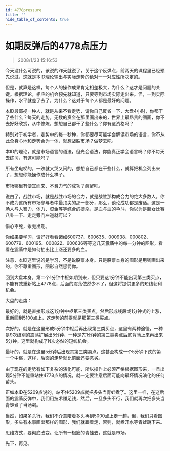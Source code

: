 ```yaml
---
id: 4778pressure 
title: ''
hide_table_of_contents: true
---
```


# 如期反弹后的4778点压力

> 2008/1/23 15:16:53

<div style={{color: '#009900', fontWeight: '500', fontSize: '18px'}}>

今天没什么可说的，该说的昨天就说了，关于这个反弹点，前两天的课程里已经预先说过，这就是本ID理论输出与实际走势的绝对一一对应性所决定的。
 
但是，就算是这样，每个人的操作成果肯定相差极大，为什么？这才是问题的关键。根据理论，相应的机会预先就知道，只要等到市场实际走出来。但，一到实际操作，水平就差了去了，为什么？这对于每个人都是最好的问题。
 
本ID最鄙视一种人，就是从来不看走势，请你自己反省一下，大盘4小时，你都干了些什么？每天的走势，无数的资金在那里画出来的，世界上最昂贵的图画，你不去好好欣赏，从中修炼，想想自己都干了些什么？你有这资格吗？
 
特别对于初学者，走势中的每一秒种，你都要尽可能学会解读市场的语言，你不从此全身心地和走势合为一体，就想战胜市场？做梦去吧。
 
本ID的理论，就是市场语言的语法，但光会语法，你能真正学会语言吗？你不每天去练习，有这可能吗？
 
所有坐电梯的，一跌就又哭又闹的，想想自己都在干些什么，就算把机会列出来了，想想你能操作成什么样子。
 
市场哪里有便宜而来、不费力气的成功？醒醒吧。
 
说白了，战胜市场，就是战胜市场的合力，就是战胜那构成合力的绝大多数人，你不成为这所有市场参与者中最顶尖的那一部分，那么，谈论成功都是废话。这是一场人与人智力、体力、资金等等综合的搏杀，是血与血的争斗，你以为是超女比赛八卦一下、走走旁门左道就可以？
 
偷心不死，永无出期。
 
你如果要学习，请好好看看诸如600737、600635、000938、000802、600779、600195、000822、600636等等这几天震荡中的每一分钟的图形，看看在震荡中是如何抽出比上涨还要多的血。
 
注意，本ID这里说的是学习，不是说股票本身。只是股票本身的图形是用钱画出来的，你不尊重图形，图形自然惩罚你。
 
回到大盘本身，第二个1分钟中枢如期到来，但只要这1分钟不能出现第三类买点，不能有效重新站上4778点，后面的震荡依然少不了，但这将提供更多的短线获利机会。
 
大盘的走势：
 
最好的，就是直接形成这1分钟中枢第三类买点，然后形成线段或1分钟式的上涨，重新回到5100点上，这走势的前提就是那第三类买点。
 
次好的，就是在这里形成5分钟中枢后再出现第三类买点，这里有两种途径，一种是9次级别的震荡扩展出5分钟，一种是先1分钟的第三类卖点后底背驰上来再出来5分钟。这里就构成了N次必然的短线机会。
 
最坏的，就是在这里5分钟后出现其第三类卖点，这甚至构成一个5分钟下跌的第一个中枢，这样，后面的走势就比前面还要恶劣。
 
由于现在的走势有如下复杂的演化可能，所以操作上必须严格根据图形来，一旦出现5分钟不能重站住4778点的情况，就一定要注意后面可能向最坏情况演化的任何苗头。
 
正如本ID在5209点说的，站不住5209点就把多头当青蛙煮了。这里一样，在这后面的震荡反弹中，我们用技术赚足钱，然后，一旦多头不行，我们就再次把多头当青蛙煮了当汤喝。
 
当然，如果多头行，我们不介意陪着多头再到5000点上走一趟，但，我们只看图形，多头有本事画出那样的图形，我们就跟着走，否则，就煮开水等青蛙跳下来。
 
思维方式，要彻底改变。让所有一根筋的青蛙去，这就是市场。
 
先下，再见。

</div>